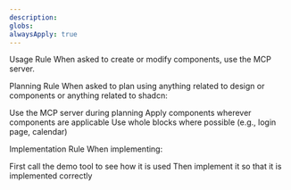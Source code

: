 ```yaml
---
description: 
globs:
alwaysApply: true
---
```


Usage Rule
When asked to create or modify components, use the MCP server.

Planning Rule
When asked to plan using anything related to design or components or anything related to shadcn:

Use the MCP server during planning
Apply components wherever components are applicable
Use whole blocks where possible (e.g., login page, calendar)

Implementation Rule
When implementing:

First call the demo tool to see how it is used
Then implement it so that it is implemented correctly 